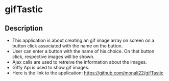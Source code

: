 # gifTastic

## Description
* This application is about creating an gif image array on screen on a button click associated with the name on the button.
* User can enter a button with the name of his choice. On that button click, respective images will be shown.
* Ajax calls are used to retreive the information about the images.
* Giffy Api is used to show gif images.
* Here is the link to the application: https://github.com/monali22/gifTastic

